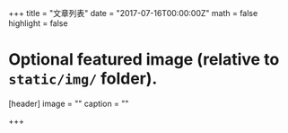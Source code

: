+++
title = "文章列表"
date = "2017-07-16T00:00:00Z"
math = false
highlight = false

# Optional featured image (relative to `static/img/` folder).
[header]
image = ""
caption = ""

+++
